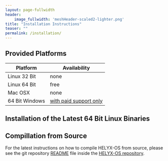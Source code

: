 ```yaml
---
layout: page-fullwidth
header:
    image_fullwidth: 'meshHeader-scaled2-lighter.png'
title: "Installation Instructions"
teaser: ""
permalink: /installation/
---
```


## Provided Platforms
Platform | Availability
-------------|----------------
Linux 32 Bit | none
Linux 64 Bit | free
Mac OSX      | none
64 Bit Windows | [with paid support only](http://engys.com/products/helyx-os)

## Installation of the Latest 64 Bit Linux Binaries

## Compillation from Source
For the latest instructions on how to compile HELYX-OS from source, please see the git repository [README](https://github.com/ENGYS/HELYX-OS/blob/master/README.md) file inside the [HELYX-OS repository](https://github.com/ENGYS/HELYX-OS).
